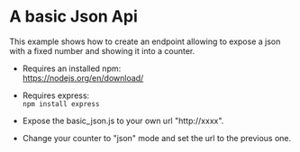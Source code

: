 # A basic Json Api 
This example shows how to create an endpoint 
allowing to expose a json with a fixed number 
and showing it into a counter. 

- Requires an installed npm: <br/>
https://nodejs.org/en/download/

- Requires express: <br/>
`npm install express`
 
- Expose the basic_json.js to your own url "http://xxxx".
- Change your counter to "json" mode and set the url to the previous one.
